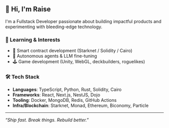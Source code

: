 ## 👋 Hi, I'm Raise

I'm a Fullstack Developer passionate about building impactful products and experimenting with bleeding-edge technology.

### 🧠 Learning & Interests
- 🧪 Smart contract development (Starknet / Solidity / Cairo)
- 🧠 Autonomous agents & LLM fine-tuning
- 🕹️ Game development (Unity, WebGL, deckbuilders, roguelikes)

### 🛠 Tech Stack
- **Languages**: TypeScript, Python, Rust, Solidity, Cairo
- **Frameworks**: React, Next.js, NestJS, Dojo
- **Tooling**: Docker, MongoDB, Redis, GitHub Actions
- **Infra/Blockchain**: Starknet, Monad, Ethereum, Biconomy, Particle

---

_“Ship fast. Break things. Rebuild better.”_

